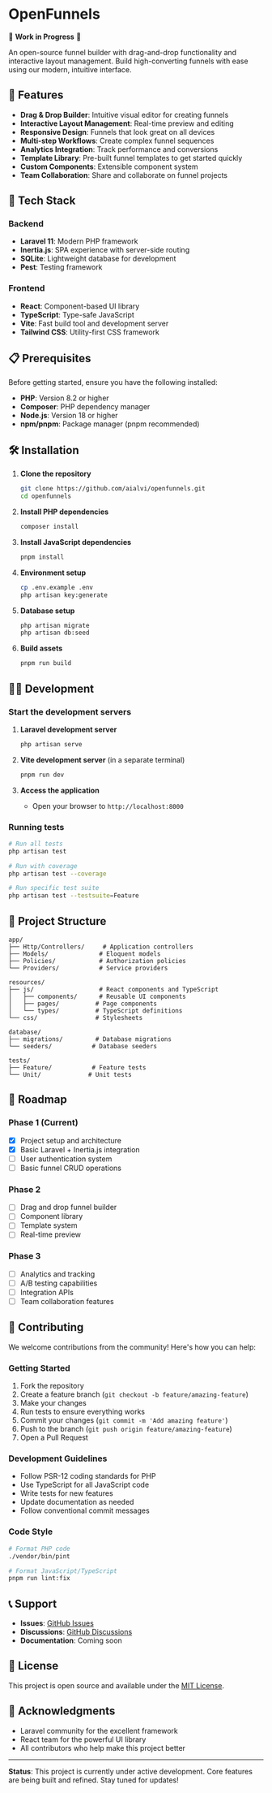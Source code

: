 # OpenFunnels

🚧 **Work in Progress** 🚧

An open-source funnel builder with drag-and-drop functionality and interactive layout management. Build high-converting funnels with ease using our modern, intuitive interface.

## 🌟 Features

- **Drag & Drop Builder**: Intuitive visual editor for creating funnels
- **Interactive Layout Management**: Real-time preview and editing
- **Responsive Design**: Funnels that look great on all devices
- **Multi-step Workflows**: Create complex funnel sequences
- **Analytics Integration**: Track performance and conversions
- **Template Library**: Pre-built funnel templates to get started quickly
- **Custom Components**: Extensible component system
- **Team Collaboration**: Share and collaborate on funnel projects

## 🚀 Tech Stack

### Backend
- **Laravel 11**: Modern PHP framework
- **Inertia.js**: SPA experience with server-side routing
- **SQLite**: Lightweight database for development
- **Pest**: Testing framework

### Frontend
- **React**: Component-based UI library
- **TypeScript**: Type-safe JavaScript
- **Vite**: Fast build tool and development server
- **Tailwind CSS**: Utility-first CSS framework

## 📋 Prerequisites

Before getting started, ensure you have the following installed:

- **PHP**: Version 8.2 or higher
- **Composer**: PHP dependency manager
- **Node.js**: Version 18 or higher
- **npm/pnpm**: Package manager (pnpm recommended)

## 🛠️ Installation

1. **Clone the repository**
   ```bash
   git clone https://github.com/aialvi/openfunnels.git
   cd openfunnels
   ```

2. **Install PHP dependencies**
   ```bash
   composer install
   ```

3. **Install JavaScript dependencies**
   ```bash
   pnpm install
   ```

4. **Environment setup**
   ```bash
   cp .env.example .env
   php artisan key:generate
   ```

5. **Database setup**
   ```bash
   php artisan migrate
   php artisan db:seed
   ```

6. **Build assets**
   ```bash
   pnpm run build
   ```

## 🏃‍♂️ Development

### Start the development servers

1. **Laravel development server**
   ```bash
   php artisan serve
   ```

2. **Vite development server** (in a separate terminal)
   ```bash
   pnpm run dev
   ```

3. **Access the application**
   - Open your browser to `http://localhost:8000`

### Running tests

```bash
# Run all tests
php artisan test

# Run with coverage
php artisan test --coverage

# Run specific test suite
php artisan test --testsuite=Feature
```

## 📁 Project Structure

```
app/
├── Http/Controllers/     # Application controllers
├── Models/              # Eloquent models
├── Policies/            # Authorization policies
└── Providers/           # Service providers

resources/
├── js/                  # React components and TypeScript
│   ├── components/      # Reusable UI components
│   ├── pages/          # Page components
│   └── types/          # TypeScript definitions
└── css/                # Stylesheets

database/
├── migrations/         # Database migrations
└── seeders/           # Database seeders

tests/
├── Feature/           # Feature tests
└── Unit/             # Unit tests
```

## 🎯 Roadmap

### Phase 1 (Current)
- [x] Project setup and architecture
- [x] Basic Laravel + Inertia.js integration
- [ ] User authentication system
- [ ] Basic funnel CRUD operations

### Phase 2
- [ ] Drag and drop funnel builder
- [ ] Component library
- [ ] Template system
- [ ] Real-time preview

### Phase 3
- [ ] Analytics and tracking
- [ ] A/B testing capabilities
- [ ] Integration APIs
- [ ] Team collaboration features

## 🤝 Contributing

We welcome contributions from the community! Here's how you can help:

### Getting Started
1. Fork the repository
2. Create a feature branch (`git checkout -b feature/amazing-feature`)
3. Make your changes
4. Run tests to ensure everything works
5. Commit your changes (`git commit -m 'Add amazing feature'`)
6. Push to the branch (`git push origin feature/amazing-feature`)
7. Open a Pull Request

### Development Guidelines
- Follow PSR-12 coding standards for PHP
- Use TypeScript for all JavaScript code
- Write tests for new features
- Update documentation as needed
- Follow conventional commit messages

### Code Style
```bash
# Format PHP code
./vendor/bin/pint

# Format JavaScript/TypeScript
pnpm run lint:fix
```

## 📞 Support

- **Issues**: [GitHub Issues](https://github.com/aialvi/openfunnels/issues)
- **Discussions**: [GitHub Discussions](https://github.com/aialvi/openfunnels/discussions)
- **Documentation**: Coming soon

## 📄 License

This project is open source and available under the [MIT License](LICENSE).

## 🙏 Acknowledgments

- Laravel community for the excellent framework
- React team for the powerful UI library
- All contributors who help make this project better

---

**Status**: This project is currently under active development. Core features are being built and refined. Stay tuned for updates!
